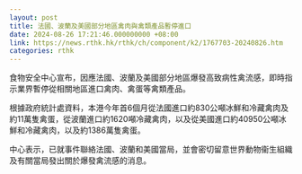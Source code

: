 ```yaml
---
layout: post
title: 法國、波蘭及美國部分地區禽肉與禽類產品暫停進口
date: 2024-08-26 17:21:46.000000000 +08:00
link: https://news.rthk.hk/rthk/ch/component/k2/1767703-20240826.htm
categories: rthk
---
```


食物安全中心宣布，因應法國、波蘭及美國部分地區爆發高致病性禽流感，即時指示業界暫停從相關地區進口禽肉、禽蛋等禽類產品。

根據政府統計處資料，本港今年首6個月從法國進口約830公噸冰鮮和冷藏禽肉及約11萬隻禽蛋，從波蘭進口約1620噸冷藏禽肉，以及從美國進口約40950公噸冰鮮和冷藏禽肉，以及約1386萬隻禽蛋。

中心表示，已就事件聯絡法國、波蘭和美國當局，並會密切留意世界動物衞生組織及有關當局發出關於爆發禽流感的消息。
